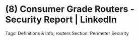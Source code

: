 # (8) Consumer Grade Routers - Security Report | LinkedIn

Tags: Definitions & Info, routers
Section: Perimeter Security